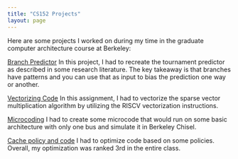 ```yaml
---
title: "CS152 Projects"
layout: page
---
```


Here are some projects I worked on during my time in the graduate computer architecture course at Berkeley:

[Branch Predictor](/assets/cs152_lab3.pdf)
In this project, I had to recreate the tournament predictor as described in some research literature.
The key takeaway is that branches have patterns and you can use that as input to bias the prediction one way
or another.

[Vectorizing Code](/assets/cs152_lab4.pdf)
In this assignment, I had to vectorize the sparse vector multiplication algorithm by utilizing the RISCV vectorization instructions.

[Microcoding](/assets/cs152_lab1.pdf)
I had to create some microcode that would run on some basic architecture with only one bus and simulate it in Berkeley Chisel.

[Cache policy and code](/assets/cs152_lab5.pdf)
I had to optimize code based on some policies. Overall, my optimization was ranked 3rd in the entire class.
